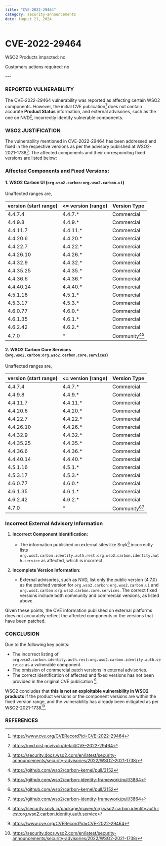 ```yaml
---
title: "CVE-2022-29464"
category: security-announcements
date: August 21, 2024
---
```


# CVE-2022-29464

<p class="doc-info">WSO2 Products impacted: no</p>
<p class="doc-info">Customers actions required: no</p>
---

### REPORTED VULNERABILITY

The CVE-2022-29464 vulnerability was reported as affecting certain WSO2 components. However, the initial CVE publication[^1] does not contain accurate **Product Status** information, and external advisories, such as the one on NVD[^2], incorrectly identify vulnerable components.

### WSO2 JUSTIFICATION

The vulnerability mentioned in CVE-2022-29464 has been addressed and fixed in the respective versions as per the advisory published at WSO2-2021-1738[^3]. The affected components and their corresponding fixed versions are listed below:

### Affected Components and Fixed Versions:

#### 1. WSO2 Carbon UI (`org.wso2.carbon:org.wso2.carbon.ui`)

Unaffected ranges are,

| version (start range) | <= version (range) | Version Type |
|-----------------------|--------------------|--------------|
| 4.4.7.4               | 4.4.7.*            | Commercial   |
| 4.4.9.8               | 4.4.9.*            | Commercial   |
| 4.4.11.7              | 4.4.11.*           | Commercial   |
| 4.4.20.6              | 4.4.20.*           | Commercial   |
| 4.4.22.7              | 4.4.22.*           | Commercial   |
| 4.4.26.10             | 4.4.26.*           | Commercial   |
| 4.4.32.9              | 4.4.32.*           | Commercial   |
| 4.4.35.25             | 4.4.35.*           | Commercial   |
| 4.4.36.6              | 4.4.36.*           | Commercial   |
| 4.4.40.14             | 4.4.40.*           | Commercial   |
| 4.5.1.16              | 4.5.1.*            | Commercial   |
| 4.5.3.17              | 4.5.3.*            | Commercial   |
| 4.6.0.77              | 4.6.0.*            | Commercial   |
| 4.6.1.35              | 4.6.1.*            | Commercial   |
| 4.6.2.42              | 4.6.2.*            | Commercial   |
| 4.7.0                 | *                  | Community[^4][^5]    |

#### 2. WSO2 Carbon Core Services (`org.wso2.carbon:org.wso2.carbon.core.services`)

Unaffected ranges are,

| version (start range) | <= version (range) | Version Type |
|-----------------------|--------------------|--------------|
| 4.4.7.4               | 4.4.7.*            | Commercial   |
| 4.4.9.8               | 4.4.9.*            | Commercial   |
| 4.4.11.7              | 4.4.11.*           | Commercial   |
| 4.4.20.6              | 4.4.20.*           | Commercial   |
| 4.4.22.7              | 4.4.22.*           | Commercial   |
| 4.4.26.10             | 4.4.26.*           | Commercial   |
| 4.4.32.9              | 4.4.32.*           | Commercial   |
| 4.4.35.25             | 4.4.35.*           | Commercial   |
| 4.4.36.6              | 4.4.36.*           | Commercial   |
| 4.4.40.14             | 4.4.40.*           | Commercial   |
| 4.5.1.16              | 4.5.1.*            | Commercial   |
| 4.5.3.17              | 4.5.3.*            | Commercial   |
| 4.6.0.77              | 4.6.0.*            | Commercial   |
| 4.6.1.35              | 4.6.1.*            | Commercial   |
| 4.6.2.42              | 4.6.2.*            | Commercial   |
| 4.7.0                 | *                  | Community[^4][^5]    |


### Incorrect External Advisory Information

1. **Incorrect Component Identification:**
   - The information published on external sites like Snyk[^6] incorrectly lists `org.wso2.carbon.identity.auth.rest:org.wso2.carbon.identity.auth.service` as affected, which is incorrect.

2. **Incomplete Version Information:**
   - External advisories, such as NVD, list only the public version (4.7.0) as the patched version for `org.wso2.carbon:org.wso2.carbon.ui` and `org.wso2.carbon:org.wso2.carbon.core.services`. The correct fixed versions include both community and commercial versions, as listed above.

Given these points, the CVE information published on external platforms does not accurately reflect the affected components or the versions that have been patched.

### CONCLUSION

Due to the following key points:

- The incorrect listing of `org.wso2.carbon.identity.auth.rest:org.wso2.carbon.identity.auth.service` as a vulnerable component.
- The omission of commercial patch versions in external advisories.
- The correct identification of affected and fixed versions has not been provided in the original CVE publication [^1].

WSO2 concludes that **this is not an exploitable vulnerability in WSO2 products** if the product versions or the component versions are within the fixed version range, and the vulnerability has already been mitigated as per WSO2-2021-1738[^3].

### REFERENCES

[^1]: https://www.cve.org/CVERecord?id=CVE-2022-29464
[^2]: https://nvd.nist.gov/vuln/detail/CVE-2022-29464
[^3]: https://security.docs.wso2.com/en/latest/security-announcements/security-advisories/2022/WSO2-2021-1738/
[^4]: https://github.com/wso2/carbon-kernel/pull/3152
[^5]: https://github.com/wso2/carbon-identity-framework/pull/3864
[^6]: https://security.snyk.io/package/maven/org.wso2.carbon.identity.auth.rest:org.wso2.carbon.identity.auth.service
